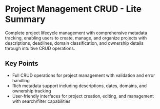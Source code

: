 # Project Management CRUD - Lite Summary

Complete project lifecycle management with comprehensive metadata tracking, enabling users to create, manage, and organize projects with descriptions, deadlines, domain classification, and ownership details through intuitive CRUD operations.

## Key Points
- Full CRUD operations for project management with validation and error handling
- Rich metadata support including descriptions, dates, domains, and ownership tracking
- User-friendly interfaces for project creation, editing, and management with search/filter capabilities